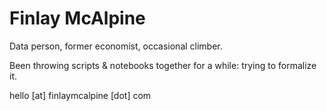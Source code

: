 # Finlay McAlpine

Data person, former economist, occasional climber.

Been throwing scripts & notebooks together for a while: trying to formalize it.

hello [at] finlaymcalpine [dot] com

